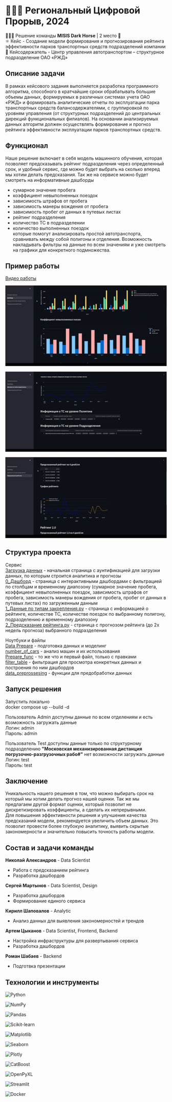 # 👨🏻‍💻 Региональный Цифровой Прорыв, 2024 
🙋🏻‍♂️ Решение команды **MISIS Dark Horse** | 2 место 🥈  
⚛️ Кейс - Создание модели формирования и прогнозирования рейтинга эффективности парков транспортных средств подразделений компании  
🚆 Кейсодержатель - Центр управления автотранспортом – структурное
подразделение ОАО «РЖД»

## Описание задачи

В рамках кейсового задания выполняется разработка программного алгоритма, способного в кратчайшие сроки обрабатывать большие объемы данных, формируемых в различных системах учета ОАО «РЖД» и формировать аналитические отчеты по эксплуатации парка транспортных средств балансодержателями, с группировкой по уровням управления (от структурных подразделений до центральных дирекций функциональных филиалов). На основании анализируемых данных алгоритм должен осуществлять формирование и прогноз рейтинга эффективности эксплуатации парков транспортных средств.

## Функционал

Наше решение включает в себя модель машинного обучения, которая позволяет предсказывать рейтинг подразделения через определенный срок, и удобный сервис, где можно будет выбрать на сколько вперед мы хотим делать предсказания. Так же на сервисе можно будет смотреть на информативные дашборды  
* сумарное значение пробега  
* коэффициент невыполненных поездок
* зависимость штрафов от пробега  
* зависимость манеры вождения от пробега  
* зависимость пробег от данных в путевых листах  
* рейтинг подразделения  
* количество ТС в подразделении  
* количество выполненных поездок  
которые помогут анализировать простой автотранспорта, сравнивать между собой полигоны и отделения. Возможность накладывать фильтры на данные по всем значениям и уже смотреть на графики для конкретного подмножества. 

## Пример работы

[Видео работы](https://drive.google.com/drive/folders/1vH9uHiOODuBDVjcnE2qAYdDPVqeje5Ke)  

![work1](https://github.com/Artem216/rzd_hack/blob/main/imgs/работа1.png)

![work2](https://github.com/Artem216/rzd_hack/blob/main/imgs/работа2.png)

![work2](https://github.com/Artem216/rzd_hack/blob/main/imgs/работа3.png)

## Структура проекта

Сервис  
[Загрузка данных](https://github.com/Artem216/rzd_hack/blob/main/Загрузка%20данных.py) - начальная страница с аунтификацией для загрузки данных, по которым строится аналитика и прогнозы  
[0_Дашборд](pages/0_Дашборд.py) - страница с интерактивными дашбордами с фильтрацией по столбцам и временному диапозону (сумарное значение пробега, коэффициент невыполненных поездок, зависимость штрафов от пробега, зависимость манеры вождения от пробега, пробег от данных в путевых листах) по загруженным данным   
[1_Данные по типам закрепления.py](https://github.com/Artem216/rzd_hack/blob/main/pages/1_Данные%20по%20типам%20закрепления.py) - страница с информацией о рейтинге, количестве ТС, количестве поездок по выбранному полигону, подразделению и временному диапозону  
[2_Предсказание рейтинга.py](https://github.com/Artem216/rzd_hack/blob/main/pages/2_Предсказание%20рейтинга.py) - страница с прогнозом рейтинга (до 2х недель прогноза) выбранного подразделения

Ноутбуки и файлы  
[Data Prepare](<./ml/Data%20Prepare%20(4).ipynb>) - подготовка данных и моделинг  
[number_of_cars](./ml/number_of_cars.ipynb) - анализ машин и их использования  
[Prepare_func](<./ml/prepare_func%20(3).ipynb>) - то же что и первый файл, только с правками  
[filter_table](https://github.com/Artem216/rzd_hack/blob/main/filter_table.py) - фильтрация для просмотра конкретных данных и построения по ним дашбордов  
[data_preprossesing](https://github.com/Artem216/rzd_hack/blob/main/data_preprossesing.py) - функции для предобработки данных

## Запуск решения

Запустить локально  
docker compose up --build -d

Пользователь Admin доступны данные по всем отделениям и есть возможность загружать данные  
Логин: admin  
Пароль: admin

Пользователь Test доступны данные только по структурному подразделению **"Московская механизированная дистанция погрузочно-разгрузочных рабо#"** нет возможности загружать данные  
Логин: test  
Пароль: test

## Заключение

Уникальность нашего решения в том, что можно выбирать срок на который мы хотим делать прогноз нашей оценки. Так же мы предлагаем другой формат оценки, который позволит не дискретизировать коэффициенты, а сделать их непрерывными.  
Для повышения эффективности решения и улучшения качества предсказаний модели, рекомендуется увеличить объем данных. Это позволит провести более глубокую аналитику, выявить скрытые закономерности и значительно повысить точность работы модели.

## Состав и задачи команды
**Николай Александров** - Data Scientist  
* Работа с предсказанием рейтинга  
* Разработка дашбордов
  
**Сергей Мартынов** - Data Scientist, Design   
* Разработка дашбордов  
* Формирование единого сервиса
   
**Кирилл Шаповалов** - Analytic  
* Анализ данных для выявления закономерностей и трендов
  
**Артем Цыканов** - Data Scientist, Frontend, Backend  
* Настройка инфраструктуры для развертывания сервиса  
* Разработка дашбордов
  
**Роман Шабаев** - Backend  
* Подготвка презентации  

## Технологии и инструменты

![Python](https://img.shields.io/badge/Python-3.11-blue?logo=python&logoColor=white)

![NumPy](https://img.shields.io/badge/NumPy-1.26.4-blue?logo=numpy&logoColor=white)  

![Pandas](https://img.shields.io/badge/Pandas-2.2.2-blue?logo=pandas&logoColor=white)  

![Scikit-learn](https://img.shields.io/badge/Scikit--Learn-1.5.0-orange?logo=scikit-learn&logoColor=white)  

![Matplotlib](https://img.shields.io/badge/Matplotlib-3.9.0-blue?logo=matplotlib&logoColor=white)  

![Seaborn](https://img.shields.io/badge/Seaborn-0.13.2-blue?logo=seaborn&logoColor=white)  

![Plotly](https://img.shields.io/badge/Plotly-5.22.0-blue?logo=plotly&logoColor=white)  

![CatBoost](https://img.shields.io/badge/CatBoost-1.2.5-yellow?logo=catboost&logoColor=white)  

![OpenPyXL](https://img.shields.io/badge/OpenPyXL-3.1.3-blue?logo=openpyxl&logoColor=white)  

![Streamlit](https://img.shields.io/badge/Streamlit-1.35.0-brightgreen?logo=streamlit&logoColor=white)  

![Docker](https://img.shields.io/badge/Docker-20.10-blue?logo=docker&logoColor=white)
